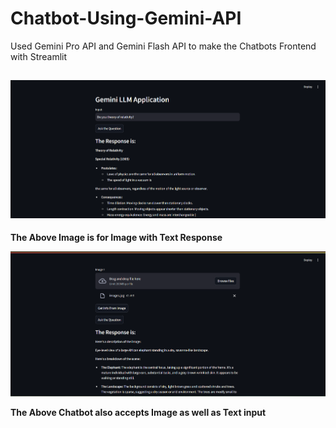 # Chatbot-Using-Gemini-API

Used Gemini Pro API and Gemini Flash API to make the Chatbots
Frontend with Streamlit


![Image](images/Only-text.png "Image for Chatbot")
--- 
**The Above Image is for Image with Text Response**

![Image](images/Image+Text.png "Image for Updated Chatbot")

**The Above Chatbot also accepts Image as well as Text input** 
